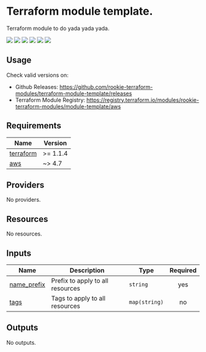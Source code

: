 # Terraform module template.

Terraform module to do yada yada yada.

[![](https://github.com/rookie-terraform-modules/terraform-module-template/workflows/terraform/badge.svg)](https://github.com/rookie-terraform-modules/terraform-module-template/actions?query=workflow%3Aterraform)
[![](https://img.shields.io/github/license/rookie-terraform-modules/terraform-module-template)](https://github.com/rookie-terraform-modules/terraform-module-template)
[![](https://img.shields.io/github/issues/rookie-terraform-modules/terraform-module-template)](https://github.com/rookie-terraform-modules/terraform-module-template)
[![](https://img.shields.io/github/issues-closed/rookie-terraform-modules/terraform-module-template)](https://github.com/rookie-terraform-modules/terraform-module-template)
[![](https://img.shields.io/github/languages/code-size/rookie-terraform-modules/terraform-module-template)](https://github.com/rookie-terraform-modules/terraform-module-template)
[![](https://img.shields.io/github/repo-size/rookie-terraform-modules/terraform-module-template)](https://github.com/rookie-terraform-modules/terraform-module-template)

## Usage

Check valid versions on:

- Github Releases: <https://github.com/rookie-terraform-modules/terraform-module-template/releases>
- Terraform Module Registry: <https://registry.terraform.io/modules/rookie-terraform-modules/module-template/aws>

<!-- BEGIN_TF_DOCS -->
## Requirements

| Name | Version |
|------|---------|
| <a name="requirement_terraform"></a> [terraform](#requirement\_terraform) | >= 1.1.4 |
| <a name="requirement_aws"></a> [aws](#requirement\_aws) | ~> 4.7 |

## Providers

No providers.

## Resources

No resources.

## Inputs

| Name | Description | Type | Required |
|------|-------------|------|:--------:|
| <a name="input_name_prefix"></a> [name\_prefix](#input\_name\_prefix) | Prefix to apply to all resources | `string` | yes |
| <a name="input_tags"></a> [tags](#input\_tags) | Tags to apply to all resources | `map(string)` | no |

## Outputs

No outputs.
<!-- END_TF_DOCS -->
